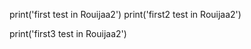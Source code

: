 
print('first test in Rouijaa2')
print('first2 test in Rouijaa2')

print('first3 test in Rouijaa2')

